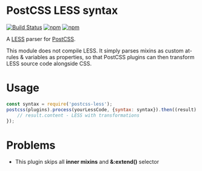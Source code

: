 # PostCSS LESS syntax
[![Build Status](https://secure.travis-ci.org/webschik/postcss-less.png?branch=master)](https://travis-ci.org/webschik/postcss-less)
[![npm](https://img.shields.io/npm/dt/postcss-less.svg)](https://www.npmjs.com/package/postcss-less)
[![npm](https://img.shields.io/npm/l/postcss-less.svg)](https://www.npmjs.com/package/postcss-less)

A [LESS](http://lesscss.org/) parser for [PostCSS](https://github.com/postcss/postcss).

This module does not compile LESS. It simply parses mixins as custom at-rules & variables as properties, so that PostCSS plugins can then transform LESS source code alongside CSS.

# Usage

````js
const syntax = require('postcss-less');
postcss(plugins).process(yourLessCode, {syntax: syntax}).then((result) => {
    // result.content - LESS with transformations
});
````

# Problems
* This plugin skips all **inner mixins** and **&:extend()** selector
